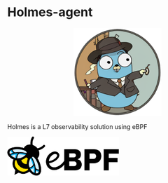 # Holmes-agent

<center><img src="https://raw.githubusercontent.com/xince-fun/Picgo/main/carl/00014-1454043858-fotor-bg-remover-20231222152658.png" alt="00014-1454043858-fotor-bg-remover-20231222152658" style="zoom:40%;" /></center>

Holmes is a L7 observability solution using eBPF

<img src="https://raw.githubusercontent.com/xince-fun/Picgo/main/carl/image-20231222144028820.png" alt="holmes-ebpf.png" style="zoom: 30%;" />
